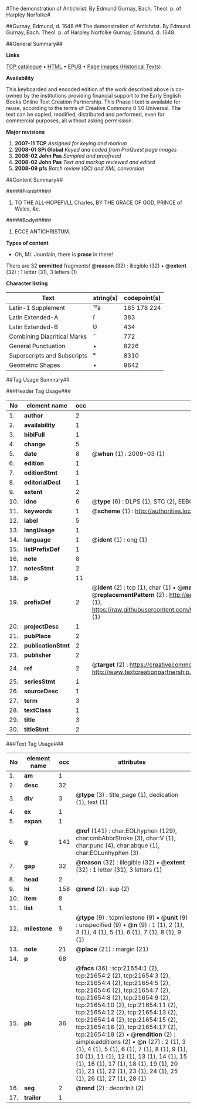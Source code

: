#The demonstration of Antichrist. By Edmund Gurnay, Bach. Theol. p. of Harpley Norfolke#

##Gurnay, Edmund, d. 1648.##
The demonstration of Antichrist. By Edmund Gurnay, Bach. Theol. p. of Harpley Norfolke
Gurnay, Edmund, d. 1648.

##General Summary##

**Links**

[TCP catalogue](http://www.ota.ox.ac.uk/tcp/)  • 
[HTML](http://tei.it.ox.ac.uk/tcp/Texts-HTML/free/A02/A02398.html)  • 
[EPUB](http://tei.it.ox.ac.uk/tcp/Texts-EPUB/free/A02/A02398.epub) • 
[Page images (Historical Texts)](https://data.historicaltexts.jisc.ac.uk/view?pubId=eebo-99856131e&pageId=eebo-99856131e-21654-1)

**Availability**

This keyboarded and encoded edition of the
	       work described above is co-owned by the institutions
	       providing financial support to the Early English Books
	       Online Text Creation Partnership. This Phase I text is
	       available for reuse, according to the terms of Creative
	       Commons 0 1.0 Universal. The text can be copied,
	       modified, distributed and performed, even for
	       commercial purposes, all without asking permission.

**Major revisions**

1. __2007-11__ __TCP__ *Assigned for keying and markup*
1. __2008-01__ __SPi Global__ *Keyed and coded from ProQuest page images*
1. __2008-02__ __John Pas__ *Sampled and proofread*
1. __2008-02__ __John Pas__ *Text and markup reviewed and edited*
1. __2008-09__ __pfs__ *Batch review (QC) and XML conversion*

##Content Summary##

#####Front#####

1. TO THE ALL-HOPEFVLL Charles, BY THE GRACE OF GOD, PRINCE of Wales, &c.

#####Body#####

1. ECCE ANTICHRISTƲM.

**Types of content**

  * Oh, Mr. Jourdain, there is **prose** in there!

There are 32 **ommitted** fragments! 
 @__reason__ (32) : illegible (32)  •  @__extent__ (32) : 1 letter (31), 3 letters (1)

**Character listing**


|Text|string(s)|codepoint(s)|
|---|---|---|
|Latin-1 Supplement|¹²à|185 178 224|
|Latin Extended-A|ſ|383|
|Latin Extended-B|Ʋ|434|
|Combining             Diacritical Marks|̄|772|
|General Punctuation|•|8226|
|Superscripts             and Subscripts|⁶|8310|
|Geometric Shapes|▪|9642|

##Tag Usage Summary##

###Header Tag Usage###

|No|element name|occ|attributes|
|---|---|---|---|
|1.|__author__|2||
|2.|__availability__|1||
|3.|__biblFull__|1||
|4.|__change__|5||
|5.|__date__|8| @__when__ (1) : 2009-03 (1)|
|6.|__edition__|1||
|7.|__editionStmt__|1||
|8.|__editorialDecl__|1||
|9.|__extent__|2||
|10.|__idno__|6| @__type__ (6) : DLPS (1), STC (2), EEBO-CITATION (1), PROQUEST (1), VID (1)|
|11.|__keywords__|1| @__scheme__ (1) : http://authorities.loc.gov/ (1)|
|12.|__label__|5||
|13.|__langUsage__|1||
|14.|__language__|1| @__ident__ (1) : eng (1)|
|15.|__listPrefixDef__|1||
|16.|__note__|8||
|17.|__notesStmt__|2||
|18.|__p__|11||
|19.|__prefixDef__|2| @__ident__ (2) : tcp (1), char (1)  •  @__matchPattern__ (2) : ([0-9\-]+):([0-9IVX]+) (1), (.+) (1)  •  @__replacementPattern__ (2) : http://eebo.chadwyck.com/downloadtiff?vid=$1&page=$2 (1), https://raw.githubusercontent.com/textcreationpartnership/Texts/master/tcpchars.xml#$1 (1)|
|20.|__projectDesc__|1||
|21.|__pubPlace__|2||
|22.|__publicationStmt__|2||
|23.|__publisher__|2||
|24.|__ref__|2| @__target__ (2) : https://creativecommons.org/publicdomain/zero/1.0/ (1), http://www.textcreationpartnership.org/docs/. (1)|
|25.|__seriesStmt__|1||
|26.|__sourceDesc__|1||
|27.|__term__|3||
|28.|__textClass__|1||
|29.|__title__|3||
|30.|__titleStmt__|2||


###Text Tag Usage###

|No|element name|occ|attributes|
|---|---|---|---|
|1.|__am__|1||
|2.|__desc__|32||
|3.|__div__|3| @__type__ (3) : title_page (1), dedication (1), text (1)|
|4.|__ex__|1||
|5.|__expan__|1||
|6.|__g__|141| @__ref__ (141) : char:EOLhyphen (129), char:cmbAbbrStroke (3), char:V (1), char:punc (4), char:abque (1), char:EOLunhyphen (3)|
|7.|__gap__|32| @__reason__ (32) : illegible (32)  •  @__extent__ (32) : 1 letter (31), 3 letters (1)|
|8.|__head__|2||
|9.|__hi__|158| @__rend__ (2) : sup (2)|
|10.|__item__|8||
|11.|__list__|1||
|12.|__milestone__|9| @__type__ (9) : tcpmilestone (9)  •  @__unit__ (9) : unspecified (9)  •  @__n__ (9) : 1 (1), 2 (1), 3 (1), 4 (1), 5 (1), 6 (1), 7 (1), 8 (1), 9 (1)|
|13.|__note__|21| @__place__ (21) : margin (21)|
|14.|__p__|68||
|15.|__pb__|36| @__facs__ (36) : tcp:21654:1 (2), tcp:21654:2 (2), tcp:21654:3 (2), tcp:21654:4 (2), tcp:21654:5 (2), tcp:21654:6 (2), tcp:21654:7 (2), tcp:21654:8 (2), tcp:21654:9 (2), tcp:21654:10 (2), tcp:21654:11 (2), tcp:21654:12 (2), tcp:21654:13 (2), tcp:21654:14 (2), tcp:21654:15 (2), tcp:21654:16 (2), tcp:21654:17 (2), tcp:21654:18 (2)  •  @__rendition__ (2) : simple:additions (2)  •  @__n__ (27) : 2 (1), 3 (1), 4 (1), 5 (1), 6 (1), 7 (1), 8 (1), 9 (1), 10 (1), 11 (1), 12 (1), 13 (1), 14 (1), 15 (1), 16 (1), 17 (1), 18 (1), 19 (1), 20 (1), 21 (1), 22 (1), 23 (1), 24 (1), 25 (1), 26 (1), 27 (1), 28 (1)|
|16.|__seg__|2| @__rend__ (2) : decorInit (2)|
|17.|__trailer__|1||
